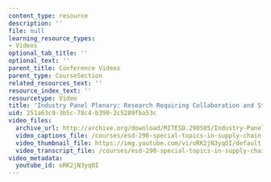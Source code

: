 ```yaml
---
content_type: resource
description: ''
file: null
learning_resource_types:
- Videos
optional_tab_title: ''
optional_text: ''
parent_title: Conference Videos
parent_type: CourseSection
related_resources_text: ''
resource_index_text: ''
resourcetype: Video
title: 'Industry Panel Plenary: Research Requiring Collaboration and Standardization'
uid: 251a63c9-3b5c-78c4-b399-2c5289fba53c
video_files:
  archive_url: http://archive.org/download/MITESD.290S05/Industry-Panel_Plenary_Research-220k.mp4
  video_captions_file: /courses/esd-290-special-topics-in-supply-chain-management-spring-2005/da27949ae4a15d0fa5b7ca908aab49b1_oRK2jN3yqOI.vtt
  video_thumbnail_file: https://img.youtube.com/vi/oRK2jN3yqOI/default.jpg
  video_transcript_file: /courses/esd-290-special-topics-in-supply-chain-management-spring-2005/47cc6a8ed8780f270adf96172da9f96b_oRK2jN3yqOI.pdf
video_metadata:
  youtube_id: oRK2jN3yqOI
---
```

